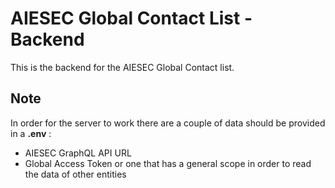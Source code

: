 # AIESEC Global Contact List - Backend
This is the backend for the AIESEC Global Contact list.

## Note
In order for the server to work there are a couple of data should be provided in a **.env** :
 - AIESEC GraphQL API URL
 - Global Access Token or one that has a general scope in order to read the data of other entities
